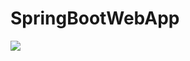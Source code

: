# SpringBootWebApp

<img src="https://drive.google.com/file/d/1opGns9K56sEK4bSVGl4tThiMc96IaUF2/view">
